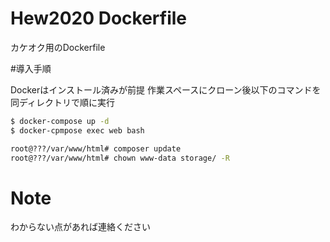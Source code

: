 # Hew2020 Dockerfile

カケオク用のDockerfile

#導入手順

Dockerはインストール済みが前提
作業スペースにクローン後以下のコマンドを同ディレクトリで順に実行

```bash
$ docker-compose up -d
$ docker-cpmpose exec web bash

root@???/var/www/html# composer update
root@???/var/www/html# chown www-data storage/ -R
```

# Note
 
わからない点があれば連絡ください
